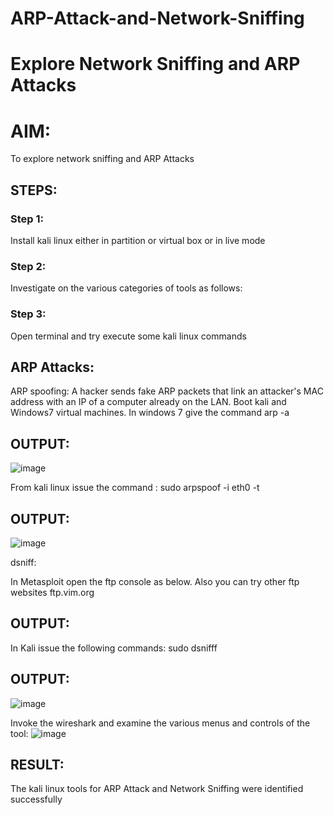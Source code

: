 # ARP-Attack-and-Network-Sniffing
# Explore Network Sniffing and ARP Attacks

# AIM:

To explore network sniffing and ARP Attacks

## STEPS:

### Step 1:

Install kali linux either in partition or virtual box or in live mode

### Step 2:

Investigate on the various categories of tools as follows:


### Step 3:
Open terminal and try execute some kali linux commands

## ARP Attacks:  
ARP spoofing: A hacker sends fake ARP packets that link an attacker's MAC address with an IP of a computer already on the LAN. 
Boot kali and Windows7 virtual machines.
In windows 7 give the command arp -a
## OUTPUT:

![image](https://github.com/srinivasanvaiyali/ARP-Attack-and-Network-Sniffing/assets/145117665/203c1f56-777c-4c71-99c0-9333be6820ff)



From kali linux issue the command :
sudo arpspoof -i eth0 -t <target system> <gateway>
## OUTPUT:

![image](https://github.com/srinivasanvaiyali/ARP-Attack-and-Network-Sniffing/assets/145117665/82731454-40f1-405f-b3c0-927bd96ed669)



 dsniff:






In Metasploit open the ftp console as below. Also you can try other ftp websites ftp.vim.org
## OUTPUT:




In Kali issue the following commands:
sudo dsnifff
## OUTPUT:

![image](https://github.com/srinivasanvaiyali/ARP-Attack-and-Network-Sniffing/assets/145117665/43ff9de3-8f66-4902-9a93-19b08c5467d2)




Invoke the wireshark and examine the various menus  and controls of the tool:
![image](https://github.com/srinivasanvaiyali/ARP-Attack-and-Network-Sniffing/assets/145117665/dac782d1-6646-4abe-98a1-4f69847bd663)


## RESULT:
The kali linux tools for ARP Attack and Network Sniffing were identified successfully
